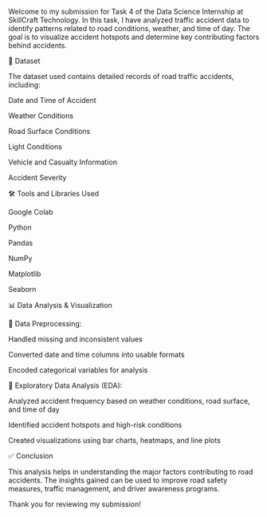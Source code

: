Welcome to my submission for Task 4 of the Data Science Internship at SkillCraft Technology.
In this task, I have analyzed traffic accident data to identify patterns related to road conditions, weather, and time of day.
The goal is to visualize accident hotspots and determine key contributing factors behind accidents.



📂 Dataset

The dataset used contains detailed records of road traffic accidents, including:

Date and Time of Accident

Weather Conditions

Road Surface Conditions

Light Conditions

Vehicle and Casualty Information

Accident Severity






🛠 Tools and Libraries Used

Google Colab

Python

Pandas

NumPy

Matplotlib

Seaborn





📊 Data Analysis & Visualization

🔹 Data Preprocessing:

Handled missing and inconsistent values

Converted date and time columns into usable formats

Encoded categorical variables for analysis


🔹 Exploratory Data Analysis (EDA):

Analyzed accident frequency based on weather conditions, road surface, and time of day

Identified accident hotspots and high-risk conditions

Created visualizations using bar charts, heatmaps, and line plots




✅ Conclusion

This analysis helps in understanding the major factors contributing to road accidents.
The insights gained can be used to improve road safety measures, traffic management, and driver awareness programs.

Thank you for reviewing my submission!
